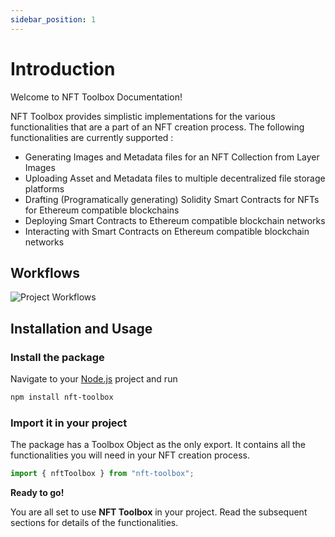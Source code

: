 ```yaml
---
sidebar_position: 1
---
```


# Introduction

Welcome to NFT Toolbox Documentation!

NFT Toolbox provides simplistic implementations for the various functionalities that are a part of an
NFT creation process.
The following functionalities are currently supported :

-   Generating Images and Metadata files for an NFT Collection from Layer Images
-   Uploading Asset and Metadata files to multiple decentralized file storage platforms
-   Drafting (Programatically generating) Solidity Smart Contracts for NFTs for Ethereum compatible blockchains
-   Deploying Smart Contracts to Ethereum compatible blockchain networks
-   Interacting with Smart Contracts on Ethereum compatible blockchain networks

## Workflows

![Project Workflows](/workflows.png)

## Installation and Usage

### Install the package

Navigate to your [Node.js](https://nodejs.org/en/download/) project and run

```bash
npm install nft-toolbox
```

### Import it in your project

The package has a Toolbox Object as the only export. It contains all the functionalities you will
need in your NFT creation process.

```javascript
import { nftToolbox } from "nft-toolbox";
```

**Ready to go!**

You are all set to use **NFT Toolbox** in your project.
Read the subsequent sections for details of the functionalities.
